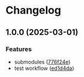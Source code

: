 # Changelog

## 1.0.0 (2025-03-01)


### Features

* submodules ([776f24e](https://github.com/Mohammad-Dwairi/axion-release-test/commit/776f24e0a16e34a261881edd9d73b3c357111f5d))
* test workflow ([ed1d4da](https://github.com/Mohammad-Dwairi/axion-release-test/commit/ed1d4da4225dfbda23a32a812d5f602bef0ad99e))
